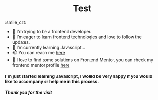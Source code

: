 <h1 style="text-align: center;">Test</h1>:smile_cat:



- 👋 I'm trying to be a frontend developer. 
- 👀 I’m eager to learn frontend technologies and love to follow the updates.
- 🌱 I’m currently learning Javascript...
- 📫 You can reach me [here](https://www.emrerdogan.com)
- 🎯 I love to find some solutions on Frontend Mentor, you can check my frontend mentor profile [here](https://www.frontendmentor.io/profile/alwaysJunior)

#### I'm just started learning Javascript, I would be very happy if you would like to accompany or help me in this process.

**_Thank you for the visit_**
